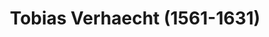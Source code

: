 ---
layout: personpage
title: "Tobias Verhaecht (1561-1631)"
tag: verhaecht
image: '../../img/verhaecht.jpg'
---
